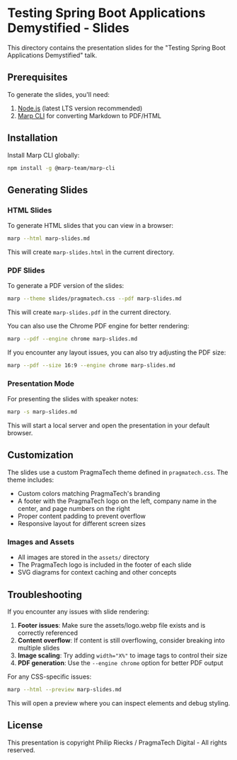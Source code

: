# Testing Spring Boot Applications Demystified - Slides

This directory contains the presentation slides for the "Testing Spring Boot Applications Demystified" talk.

## Prerequisites

To generate the slides, you'll need:

1. [Node.js](https://nodejs.org/) (latest LTS version recommended)
2. [Marp CLI](https://github.com/marp-team/marp-cli) for converting Markdown to PDF/HTML

## Installation

Install Marp CLI globally:

```bash
npm install -g @marp-team/marp-cli
```

## Generating Slides

### HTML Slides

To generate HTML slides that you can view in a browser:

```bash
marp --html marp-slides.md
```

This will create `marp-slides.html` in the current directory.

### PDF Slides

To generate a PDF version of the slides:

```bash
marp --theme slides/pragmatech.css --pdf marp-slides.md
```

This will create `marp-slides.pdf` in the current directory.

You can also use the Chrome PDF engine for better rendering:

```bash
marp --pdf --engine chrome marp-slides.md
```

If you encounter any layout issues, you can also try adjusting the PDF size:

```bash
marp --pdf --size 16:9 --engine chrome marp-slides.md
```

### Presentation Mode

For presenting the slides with speaker notes:

```bash
marp -s marp-slides.md
```

This will start a local server and open the presentation in your default browser.

## Customization

The slides use a custom PragmaTech theme defined in `pragmatech.css`. The theme includes:

- Custom colors matching PragmaTech's branding
- A footer with the PragmaTech logo on the left, company name in the center, and page numbers on the right
- Proper content padding to prevent overflow
- Responsive layout for different screen sizes

### Images and Assets

- All images are stored in the `assets/` directory
- The PragmaTech logo is included in the footer of each slide
- SVG diagrams for context caching and other concepts

## Troubleshooting

If you encounter any issues with slide rendering:

1. **Footer issues**: Make sure the assets/logo.webp file exists and is correctly referenced
2. **Content overflow**: If content is still overflowing, consider breaking into multiple slides
3. **Image scaling**: Try adding `width="X%"` to image tags to control their size
4. **PDF generation**: Use the `--engine chrome` option for better PDF output

For any CSS-specific issues:

```bash
marp --html --preview marp-slides.md
```

This will open a preview where you can inspect elements and debug styling.

## License

This presentation is copyright Philip Riecks / PragmaTech Digital - All rights reserved.
